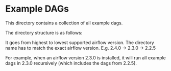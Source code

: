 # Example DAGs

This directory contains a collection of all example dags.

The directory structure is as follows:

It goes from highest to lowest supported airflow version. The directory name has to match the exact airflow version. E.g. 2.4.0 -> 2.3.0 -> 2.2.5

For example, when an airflow version 2.3.0 is installed, it will run all example dags in 2.3.0 recursively (which includes the dags from 2.2.5).
